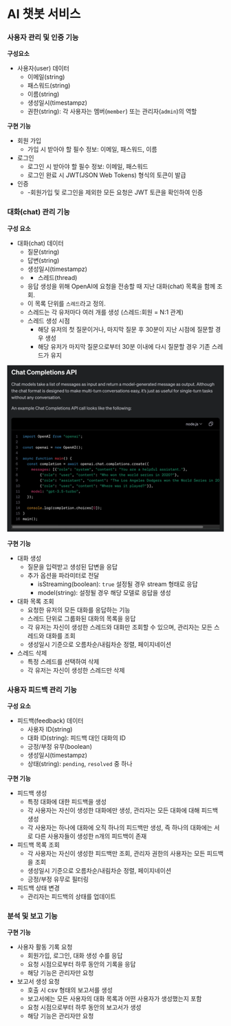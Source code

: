 # AI 챗봇 서비스
### **사용자 관리 및 인증 기능**

**구성요소**

- 사용자(user) 데이터
    - 이메일(string)
    - 패스워드(string)
    - 이름(string)
    - 생성일시(timestampz)
    - 권한(string): 각 사용자는 멤버(`member`) 또는 관리자(`admin`)의 역할

**구현 기능**

- 회원 가입
    - 가입 시 받아야 할 필수 정보: 이메일, 패스워드, 이름
- 로그인
    - 로그인 시 받아야 할 필수 정보: 이메일, 패스워드
    - 로그인 완료 시 JWT(JSON Web Tokens) 형식의 토큰이 발급
- 인증
    - -회원가입 및 로그인을 제외한 모든 요청은 JWT 토큰을 확인하여 인증

### **대화(chat) 관리 기능**

**구성 요소**

- 대화(chat) 데이터
    - 질문(string)
    - 답변(string)
    - 생성일시(timestampz)
    - - 스레드(thread)
    - 응답 생성을 위해 OpenAI에 요청을 전송할 때 지난 대화(chat) 목록을 함께 조회.
    - 이 목록 단위를 `스레드`라고 정의.
    - 스레드는 각 유저마다 여러 개를 생성 (스레드:회원 = N:1 관계)
    - 스레드 생성 시점
        - 해당 유저의 첫 질문이거나, 마지막 질문 후 30분이 지난 시점에 질문할 경우 생성
        - 해당 유저가 마지막 질문으로부터 30분 이내에 다시 질문할 경우 기존 스레드가 유지

![캡처](/assets/img.png)

**구현 기능**

- 대화 생성
    - 질문을 입력받고 생성된 답변을 응답
    - 추가 옵션을 파라미터로 전달
        - isStreaming(boolean): `true` 설정될 경우 stream 형태로 응답
        - model(string): 설정될 경우 해당 모델로 응답을 생성
- 대화 목록 조회
    - 요청한 유저의 모든 대화를 응답하는 기능
    - 스레드 단위로 그룹화된 대화의 목록을 응답
    - 각 유저는 자신이 생성한 스레드와 대화만 조회할 수 있으며, 관리자는 모든 스레드와 대화를 조회
    - 생성일시 기준으로 오름차순/내림차순 정렬, 페이지네이션
- 스레드 삭제
    - 특정 스레드를 선택하여 삭제
    - 각 유저는 자신이 생성한 스레드만 삭제

### **사용자 피드백 관리 기능**

**구성 요소**

- 피드백(feedback) 데이터
    - 사용자 ID(string)
    - 대화 ID(string): 피드백 대인 대화의 ID
    - 긍정/부정 유무(boolean)
    - 생성일시(timestampz)
    - 상태(string): `pending`, `resolved` 중 하나

**구현 기능**

- 피드백 생성
    - 특정 대화에 대한 피드백을 생성
    - 각 사용자는 자신이 생성한 대화에만 생성, 관리자는 모든 대화에 대해 피드백 생성
    - 각 사용자는 하나에 대화에 오직 하나의 피드백만 생성, 즉 하나의 대화에는 서로 다른 사용자들이 생성한 n개의 피드백이 존재
- 피드백 목록 조회
    - 각 사용자는 자신이 생성한 피드백만 조회, 관리자 권한의 사용자는 모든 피드백을 조회
    - 생성일시 기준으로 오름차순/내림차순 정렬, 페이지네이션
    - 긍정/부정 유무로 필터링
- 피드백 상태 변경
    - 관리자는 피드백의 상태를 업데이트

### **분석 및 보고 기능**

**구현 기능**

- 사용자 활동 기록 요청
    - 회원가입, 로그인, 대화 생성 수를 응답
    - 요청 시점으로부터 하루 동안의 기록을 응답
    - 해당 기능은 관리자만 요청
- 보고서 생성 요청
    - 호출 시 csv 형태의 보고서를 생성
    - 보고서에는 모든 사용자의 대화 목록과 어떤 사용자가 생성했는지 포함
    - 요청 시점으로부터 하루 동안의 보고서가 생성
    - 해당 기능은 관리자만 요청
  